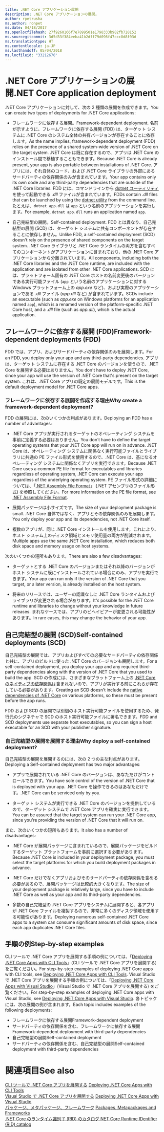 ```yaml
---
title: .NET Core アプリケーション展開
description: .NET Core アプリケーションの展開。
author: rpetrusha
ms.author: ronpet
ms.date: 04/18/2017
ms.openlocfilehash: 27f9260166f7e7899501e1798333b982fb728152
ms.sourcegitcommit: 3d5d33f384eeba41b2dff79d096f47ccc8d8f03d
ms.translationtype: HT
ms.contentlocale: ja-JP
ms.lasthandoff: 05/04/2018
ms.locfileid: "33212676"
---
```

# <a name="net-core-application-deployment"></a><span data-ttu-id="1b82f-103">.NET Core アプリケーションの展開</span><span class="sxs-lookup"><span data-stu-id="1b82f-103">.NET Core application deployment</span></span>

<span data-ttu-id="1b82f-104">.NET Core アプリケーションに対して、次の 2 種類の展開を作成できます。</span><span class="sxs-lookup"><span data-stu-id="1b82f-104">You can create two types of deployments for .NET Core applications:</span></span>

- <span data-ttu-id="1b82f-105">フレームワークに依存する展開。</span><span class="sxs-lookup"><span data-stu-id="1b82f-105">Framework-dependent deployment.</span></span> <span data-ttu-id="1b82f-106">名前が示すように、フレームワークに依存する展開 (FDD) は、ターゲット システムに .NET Core のシステム全体の共有バージョンが存在することに依存します。</span><span class="sxs-lookup"><span data-stu-id="1b82f-106">As the name implies, framework-dependent deployment (FDD) relies on the presence of a shared system-wide version of .NET Core on the target system.</span></span> <span data-ttu-id="1b82f-107">.NET Core は既に存在するので、アプリは .NET Core のインストール間で移植することもできます。</span><span class="sxs-lookup"><span data-stu-id="1b82f-107">Because .NET Core is already present, your app is also portable between installations of .NET Core.</span></span> <span data-ttu-id="1b82f-108">アプリには、それ自体のコード、および .NET Core ライブラリの外部にあるサードパーティの依存関係のみが含まれています。</span><span class="sxs-lookup"><span data-stu-id="1b82f-108">Your app contains only its own code and any third-party dependencies that are outside of the .NET Core libraries.</span></span> <span data-ttu-id="1b82f-109">FDD には、コマンドラインから [dotnet ユーティリティ](../tools/dotnet.md)を使って起動できる *.dll* ファイルが含まれています。</span><span class="sxs-lookup"><span data-stu-id="1b82f-109">FDDs contain *.dll* files that can be launched by using the [dotnet utility](../tools/dotnet.md) from the command line.</span></span> <span data-ttu-id="1b82f-110">たとえば、`dotnet app.dll` は `app` という名前のアプリケーションを実行します。</span><span class="sxs-lookup"><span data-stu-id="1b82f-110">For example, `dotnet app.dll` runs an application named `app`.</span></span>

- <span data-ttu-id="1b82f-111">自己完結型の展開。</span><span class="sxs-lookup"><span data-stu-id="1b82f-111">Self-contained deployment.</span></span> <span data-ttu-id="1b82f-112">FDD とは異なり、自己完結型の展開 (SCD) は、ターゲット システムに共有コンポーネントが存在することに依存しません。</span><span class="sxs-lookup"><span data-stu-id="1b82f-112">Unlike FDD, a self-contained deployment (SCD) doesn't rely on the presence of shared components on the target system.</span></span> <span data-ttu-id="1b82f-113">.NET Core ライブラリと .NET Core ランタイムの両方を含むすべてのコンポーネントがアプリケーションに含まれており、他の .NET Core アプリケーションから分離されています。</span><span class="sxs-lookup"><span data-stu-id="1b82f-113">All components, including both the .NET Core libraries and the .NET Core runtime, are included with the application and are isolated from other .NET Core applications.</span></span> <span data-ttu-id="1b82f-114">SCD には、プラットフォーム固有の .NET Core ホストの名前変更後のバージョンである実行可能ファイル (`app` という名前のアプリケーションに対する Windows プラットフォーム上の *app.exe* など)、および実際のアプリケーションである *.dll* ファイル (*app.dll* など) が含まれています。</span><span class="sxs-lookup"><span data-stu-id="1b82f-114">SCDs include an executable (such as *app.exe* on Windows platforms for an application named `app`), which is  a renamed version of the platform-specific .NET Core host, and a *.dll* file (such as *app.dll*), which is the actual application.</span></span>

## <a name="framework-dependent-deployments-fdd"></a><span data-ttu-id="1b82f-115">フレームワークに依存する展開 (FDD)</span><span class="sxs-lookup"><span data-stu-id="1b82f-115">Framework-dependent deployments (FDD)</span></span>

<span data-ttu-id="1b82f-116">FDD では、アプリ、およびサードパーティの依存関係のみを展開します。</span><span class="sxs-lookup"><span data-stu-id="1b82f-116">For an FDD, you deploy only your app and any third-party dependencies.</span></span> <span data-ttu-id="1b82f-117">アプリは、ターゲット システムに存在する .NET Core のバージョンを使うので、.NET Core を展開する必要はありません。</span><span class="sxs-lookup"><span data-stu-id="1b82f-117">You don't have to deploy .NET Core, since your app will use the version of .NET Core that's present on the target system.</span></span> <span data-ttu-id="1b82f-118">これは、.NET Core アプリの既定の展開モデルです。</span><span class="sxs-lookup"><span data-stu-id="1b82f-118">This is the default deployment model for .NET Core apps.</span></span>

### <a name="why-create-a-framework-dependent-deployment"></a><span data-ttu-id="1b82f-119">フレームワークに依存する展開を作成する理由</span><span class="sxs-lookup"><span data-stu-id="1b82f-119">Why create a framework-dependent deployment?</span></span>

<span data-ttu-id="1b82f-120">FDD の展開には、次のいくつかの利点があります。</span><span class="sxs-lookup"><span data-stu-id="1b82f-120">Deploying an FDD has a number of advantages:</span></span>

- <span data-ttu-id="1b82f-121">.NET Core アプリが実行されるターゲットのオペレーティング システムを事前に定義する必要はありません。</span><span class="sxs-lookup"><span data-stu-id="1b82f-121">You don't have to define the target operating systems that your .NET Core app will run on in advance.</span></span> <span data-ttu-id="1b82f-122">.NET Core は、オペレーティング システムに関係なく実行可能ファイルとライブラリに共通の PE ファイル形式を使用するので、.NET Core は、基になるオペレーティング システムに関係なくアプリを実行できます。</span><span class="sxs-lookup"><span data-stu-id="1b82f-122">Because .NET Core uses a common PE file format for executables and libraries regardless of operating system, .NET Core can execute your app regardless of the underlying operating system.</span></span> <span data-ttu-id="1b82f-123">PE ファイル形式の詳細については、「[.NET Assembly File Format](../../standard/assembly-format.md)」 (.NET アセンブリのファイル形式) を参照してください。</span><span class="sxs-lookup"><span data-stu-id="1b82f-123">For more information on the PE file format, see [.NET Assembly File Format](../../standard/assembly-format.md).</span></span>

- <span data-ttu-id="1b82f-124">展開パッケージは小サイズです。</span><span class="sxs-lookup"><span data-stu-id="1b82f-124">The size of your deployment package is small.</span></span> <span data-ttu-id="1b82f-125">.NET Core 自体ではなく、アプリとその依存関係のみを展開します。</span><span class="sxs-lookup"><span data-stu-id="1b82f-125">You only deploy your app and its dependencies, not .NET Core itself.</span></span>

- <span data-ttu-id="1b82f-126">複数のアプリが、同じ .NET Core インストールを使用します。これにより、ホスト システム上のディスク領域とメモリ使用量の両方が削減されます。</span><span class="sxs-lookup"><span data-stu-id="1b82f-126">Multiple apps use the same .NET Core installation, which reduces both disk space and memory usage on host systems.</span></span>

<span data-ttu-id="1b82f-127">次のいくつかの短所もあります。</span><span class="sxs-lookup"><span data-stu-id="1b82f-127">There are also a few disadvantages:</span></span>

- <span data-ttu-id="1b82f-128">ターゲットとする .NET Core のバージョンまたはそれ以降のバージョンがホスト システムに既にインストールされている場合にのみ、アプリを実行できます。</span><span class="sxs-lookup"><span data-stu-id="1b82f-128">Your app can run only if the version of .NET Core that you target, or a later version, is already installed on the host system.</span></span>

- <span data-ttu-id="1b82f-129">将来のリリースでは、ユーザーの認識なしに .NET Core ランタイムおよびライブラリが変更される場合があります。</span><span class="sxs-lookup"><span data-stu-id="1b82f-129">It's possible for the .NET Core runtime and libraries to change without your knowledge in future releases.</span></span> <span data-ttu-id="1b82f-130">まれなケースでは、アプリのビヘイビアーが変更される可能性があります。</span><span class="sxs-lookup"><span data-stu-id="1b82f-130">In rare cases, this may change the behavior of your app.</span></span>

## <a name="self-contained-deployments-scd"></a><span data-ttu-id="1b82f-131">自己完結型の展開 (SCD)</span><span class="sxs-lookup"><span data-stu-id="1b82f-131">Self-contained deployments (SCD)</span></span>

<span data-ttu-id="1b82f-132">自己完結型の展開では、アプリおよびすべての必要なサードパーティの依存関係と共に、アプリのビルドに使った .NET Core のバージョンも展開します。</span><span class="sxs-lookup"><span data-stu-id="1b82f-132">For a self-contained deployment, you deploy your app and any required third-party dependencies along with the version of .NET Core that you used to build the app.</span></span> <span data-ttu-id="1b82f-133">SCD の作成には、さまざまなプラットフォーム上の [.NET Core のネイティブの依存関係](https://github.com/dotnet/core/blob/master/Documentation/prereqs.md)は含まれないので、アプリが実行する前にこれらが存在している必要があります。</span><span class="sxs-lookup"><span data-stu-id="1b82f-133">Creating an SCD doesn't include the [native dependencies of .NET Core](https://github.com/dotnet/core/blob/master/Documentation/prereqs.md) on various platforms, so these must be present before the app runs.</span></span>

<span data-ttu-id="1b82f-134">FDD および SCD の展開では別個のホスト実行可能ファイルを使用するため、発行元のシグネチャで SCD のホスト実行可能ファイルに署名できます。</span><span class="sxs-lookup"><span data-stu-id="1b82f-134">FDD and SCD deployments use separate host executables, so you can sign a host executable for an SCD with your publisher signature.</span></span>

### <a name="why-deploy-a-self-contained-deployment"></a><span data-ttu-id="1b82f-135">自己完結型の展開を展開する理由</span><span class="sxs-lookup"><span data-stu-id="1b82f-135">Why deploy a self-contained deployment?</span></span>

<span data-ttu-id="1b82f-136">自己完結型の展開を展開するのには、次の 2 つの主な利点があります。</span><span class="sxs-lookup"><span data-stu-id="1b82f-136">Deploying a Self-contained deployment has two major advantages:</span></span>

- <span data-ttu-id="1b82f-137">アプリで展開されている .NET Core のバージョンは、あなただけがコントロールできます。</span><span class="sxs-lookup"><span data-stu-id="1b82f-137">You have sole control of the version of .NET Core that is deployed with your app.</span></span> <span data-ttu-id="1b82f-138">.NET Core を操作できるのはあなただけです。</span><span class="sxs-lookup"><span data-stu-id="1b82f-138">.NET Core can be serviced only by you.</span></span>

- <span data-ttu-id="1b82f-139">ターゲット システムが実行できる .NET Core のバージョンを提供しているので、ターゲット システムで .NET Core アプリを確実に実行できます。</span><span class="sxs-lookup"><span data-stu-id="1b82f-139">You can be assured that the target system can run your .NET Core app, since you're providing the version of .NET Core that it will run on.</span></span>

<span data-ttu-id="1b82f-140">また、次のいくつかの短所もあります。</span><span class="sxs-lookup"><span data-stu-id="1b82f-140">It also has a number of disadvantages:</span></span>

- <span data-ttu-id="1b82f-141">.NET Core が展開パッケージに含まれているので、展開パッケージをビルドするターゲット プラットフォームを事前に選択する必要があります。</span><span class="sxs-lookup"><span data-stu-id="1b82f-141">Because .NET Core is included in your deployment package, you must select the target platforms for which you build deployment packages in advance.</span></span>

- <span data-ttu-id="1b82f-142">.NET Core だけでなくアプリおよびそのサードパーティの依存関係を含める必要があるので、展開パッケージは比較的大きくなります。</span><span class="sxs-lookup"><span data-stu-id="1b82f-142">The size of your deployment package is relatively large, since you have to include .NET Core as well as your app and its third-party dependencies.</span></span>

- <span data-ttu-id="1b82f-143">多数の自己完結型の .NET Core アプリをシステムに展開すると、各アプリが .NET Core ファイルを複製するので、非常に多くのディスク領域を使用する可能性があります。</span><span class="sxs-lookup"><span data-stu-id="1b82f-143">Deploying numerous self-contained .NET Core apps to a system can consume significant amounts of disk space, since each app duplicates .NET Core files.</span></span>

## <a name="step-by-step-examples"></a><span data-ttu-id="1b82f-144">手順の例</span><span class="sxs-lookup"><span data-stu-id="1b82f-144">Step-by-step examples</span></span>

<span data-ttu-id="1b82f-145">CLI ツールで .NET Core アプリを展開する手順の例については、「[Deploying .NET Core Apps with CLI Tools](deploy-with-cli.md)」(CLI ツールで .NET Core アプリを展開する) をご覧ください。</span><span class="sxs-lookup"><span data-stu-id="1b82f-145">For step-by-step examples of deploying .NET Core apps with CLI tools, see [Deploying .NET Core Apps with CLI Tools](deploy-with-cli.md).</span></span> <span data-ttu-id="1b82f-146">Visual Studio で .NET Core アプリを展開する手順の例については、「[Deploying .NET Core Apps with Visual Studio](deploy-with-vs.md)」(Visual Studio で .NET Core アプリを展開する) をご覧ください。</span><span class="sxs-lookup"><span data-stu-id="1b82f-146">For step-by-step examples of deploying .NET Core apps with Visual Studio, see [Deploying .NET Core Apps with Visual Studio](deploy-with-vs.md).</span></span> <span data-ttu-id="1b82f-147">各トピックには、次の展開の例が含まれます。</span><span class="sxs-lookup"><span data-stu-id="1b82f-147">Each topic includes examples of the following deployments:</span></span>

- <span data-ttu-id="1b82f-148">フレームワークに依存する展開</span><span class="sxs-lookup"><span data-stu-id="1b82f-148">Framework-dependent deployment</span></span>
- <span data-ttu-id="1b82f-149">サードパーティの依存関係を含む、フレームワークに依存する展開</span><span class="sxs-lookup"><span data-stu-id="1b82f-149">Framework-dependent deployment with third-party dependencies</span></span>
- <span data-ttu-id="1b82f-150">自己完結型の展開</span><span class="sxs-lookup"><span data-stu-id="1b82f-150">Self-contained deployment</span></span>
- <span data-ttu-id="1b82f-151">サードパーティの依存関係を含む、自己完結型の展開</span><span class="sxs-lookup"><span data-stu-id="1b82f-151">Self-contained deployment with third-party dependencies</span></span>

# <a name="see-also"></a><span data-ttu-id="1b82f-152">関連項目</span><span class="sxs-lookup"><span data-stu-id="1b82f-152">See also</span></span>

<span data-ttu-id="1b82f-153">[CLI ツールで .NET Core アプリを展開する](deploy-with-cli.md) </span><span class="sxs-lookup"><span data-stu-id="1b82f-153">[Deploying .NET Core Apps with CLI Tools](deploy-with-cli.md) </span></span>  
<span data-ttu-id="1b82f-154">[Visual Studio で .NET Core アプリを展開する](deploy-with-vs.md) </span><span class="sxs-lookup"><span data-stu-id="1b82f-154">[Deploying .NET Core Apps with Visual Studio](deploy-with-vs.md) </span></span>  
<span data-ttu-id="1b82f-155">[パッケージ、メタパッケージ、フレームワーク](../packages.md) </span><span class="sxs-lookup"><span data-stu-id="1b82f-155">[Packages, Metapackages and Frameworks](../packages.md) </span></span>  
[<span data-ttu-id="1b82f-156">.NET Core のランタイム識別子 (RID) のカタログ</span><span class="sxs-lookup"><span data-stu-id="1b82f-156">.NET Core Runtime IDentifier (RID) catalog</span></span>](../rid-catalog.md)
